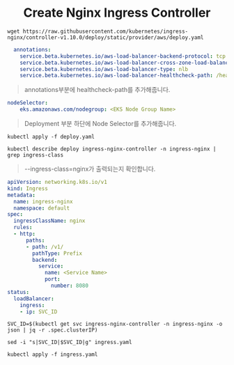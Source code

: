 <h1 align="center"> Create Nginx Ingress Controller </h1>

```shell
wget https://raw.githubusercontent.com/kubernetes/ingress-nginx/controller-v1.10.0/deploy/static/provider/aws/deploy.yaml
```

```yaml
  annotations:
    service.beta.kubernetes.io/aws-load-balancer-backend-protocol: tcp
    service.beta.kubernetes.io/aws-load-balancer-cross-zone-load-balancing-enabled: "true"
    service.beta.kubernetes.io/aws-load-balancer-type: nlb
    service.beta.kubernetes.io/aws-load-balancer-healthcheck-path: /healthcheck
```
> annotations부분에 healthcheck-path를 추가해줍니다.

```yaml
nodeSelector:
	eks.amazonaws.com/nodegroup: <EKS Node Group Name>
```
> Deployment 부분 하단에 Node Selector를 추가해줍니다.

```shell
kubectl apply -f deploy.yaml
```

```shell
kubectl describe deploy ingress-nginx-controller -n ingress-nginx | grep ingress-class
```
> --ingress-class=nginx가 출력되는지 확인합니다.

```yaml
apiVersion: networking.k8s.io/v1
kind: Ingress
metadata:
  name: ingress-nginx
  namespace: default
spec:
  ingressClassName: nginx
  rules:
  - http:
      paths:
      - path: /v1/
        pathType: Prefix
        backend:
          service:
            name: <Service Name>
            port:
              number: 8080
status:
  loadBalancer:
    ingress:
    - ip: SVC_ID
```

```shell
SVC_ID=$(kubectl get svc ingress-nginx-controller -n ingress-nginx -o json | jq -r .spec.clusterIP)
```

```shell
sed -i "s|SVC_ID|$SVC_ID|g" ingress.yaml
```

```shell
kubectl apply -f ingress.yaml
```